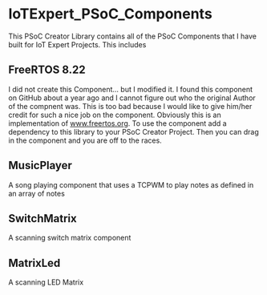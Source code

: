 # IoTExpert_PSoC_Components
This PSoC Creator Library contains all of the PSoC Components that I have built for IoT Expert Projects.  This includes
## FreeRTOS 8.22
I did not create this Component... but I modified it.  I found this component on GitHub about a year ago and I cannot figure out who the original Author of the compnent was.  This is too bad because I would like to give him/her credit for such a nice job on the component.  Obviously this is an implementation of www.freertos.org.
To use the component add a dependency to this library to your PSoC Creator Project.  Then you can drag in the component and you are off to the races.
## MusicPlayer
A song playing component that uses a TCPWM to play notes as defined in an array of notes
## SwitchMatrix
A scanning switch matrix component 
## MatrixLed
A scanning LED Matrix
